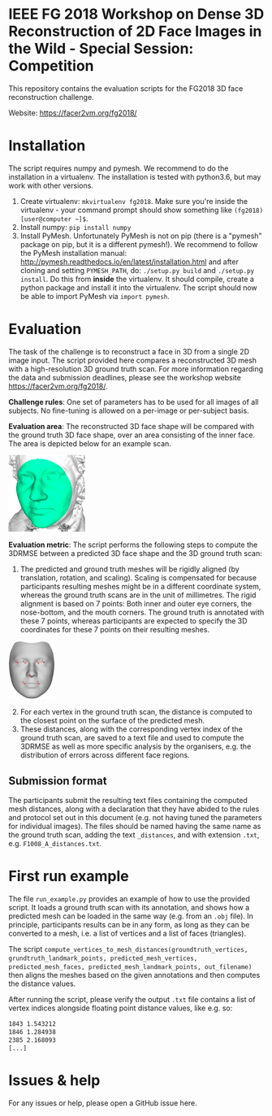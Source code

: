 # IEEE FG 2018 Workshop on Dense 3D Reconstruction of 2D Face Images in the Wild - Special Session: Competition

This repository contains the evaluation scripts for the FG2018 3D face reconstruction challenge.

Website: https://facer2vm.org/fg2018/

# Installation

The script requires numpy and pymesh. We recommend to do the installation in a virtualenv. The installation is tested with python3.6, but may work with other versions.

1) Create virtualenv: `mkvirtualenv fg2018`. Make sure you're inside the virtualenv - your command prompt should show something like `(fg2018) [user@computer ~]$`.
2) Install numpy: `pip install numpy`
3) Install PyMesh. Unfortunately PyMesh is not on pip (there is a "pymesh" package on pip, but it is a different pymesh!).
We recommend to follow the PyMesh installation manual: http://pymesh.readthedocs.io/en/latest/installation.html and after cloning and setting `PYMESH_PATH`, do:
`./setup.py build` and `./setup.py install`. Do this from **inside** the virtualenv. It should compile, create a python package and install it into the virtualenv.
The script should now be able to import PyMesh via `import pymesh`.

# Evaluation

The task of the challenge is to reconstruct a face in 3D from a single 2D image input. The script provided here compares a reconstructed 3D mesh with a high-resolution 3D ground truth scan.
For more information regarding the data and submission deadlines, please see the workshop website https://facer2vm.org/fg2018/.

**Challenge rules**: One set of parameters has to be used for all images of all subjects. No fine-tuning is allowed on a per-image or per-subject basis.

**Evaluation area**:
The reconstructed 3D face shape will be compared with the ground truth 3D face shape, over an area consisting of the inner face. The area is depicted below for an example scan.

<img src="face_area.png" width=30% alt="Evaluation area"></img>

**Evaluation metric**:
The script performs the following steps to compute the 3DRMSE between a predicted 3D face shape and the 3D ground truth scan:
1) The predicted and ground truth meshes will be rigidly aligned (by translation, rotation, and scaling). Scaling is compensated for because participants resulting meshes might be in a different coordinate system, whereas the ground truth scans are in the unit of millimetres. The rigid alignment is based on 7 points: Both inner and outer eye corners, the nose-bottom, and the mouth corners. The ground truth is annotated with these 7 points, whereas participants are expected to specify the 3D coordinates for these 7 points on their resulting meshes.

<img src="annotations.png" width=18% alt="Annotations"></img>

2) For each vertex in the ground truth scan, the distance is computed to the closest point on the surface of the predicted mesh.
3) These distances, along with the corresponding vertex index of the ground truth scan, are saved to a text file and used to compute the 3DRMSE as well as more specific analysis by the organisers, e.g. the distribution of errors across different face regions.

## Submission format
The participants submit the resulting text files containing the computed mesh distances, along with a declaration that they have abided to the rules and protocol set out in this document (e.g. not having tuned the parameters for individual images). The files should be named having the same name as the ground truth scan, adding the text `_distances`, and with extension `.txt`, e.g. `F1008_A_distances.txt`.

# First run example

The file `run_example.py` provides an example of how to use the provided script. It loads a ground truth scan with its annotation, and shows how a predicted mesh can be loaded in the same way (e.g. from an `.obj` file).
In principle, participants results can be in any form, as long as they can be converted to a mesh, i.e. a list of vertices and a list of faces (triangles).

The script `compute_vertices_to_mesh_distances(groundtruth_vertices, grundtruth_landmark_points, predicted_mesh_vertices, predicted_mesh_faces, predicted_mesh_landmark_points, out_filename)` then aligns the meshes based on the given annotations and then computes the distance values.

After running the script, please verify the output `.txt` file contains a list of vertex indices alongside floating point distance values, like e.g. so:
```
1843 1.543212
1846 1.284938
2385 2.168093
[...]
```

# Issues & help

For any issues or help, please open a GitHub issue here.
